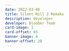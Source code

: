 ```yaml
---
date: 2022-03-06
title: Silent Hill 2 Remake
description: developer
developer: Bloober Team
card-image: 1
card-offset: 65
banner-image: 4
banner-offset: 28
---
```

